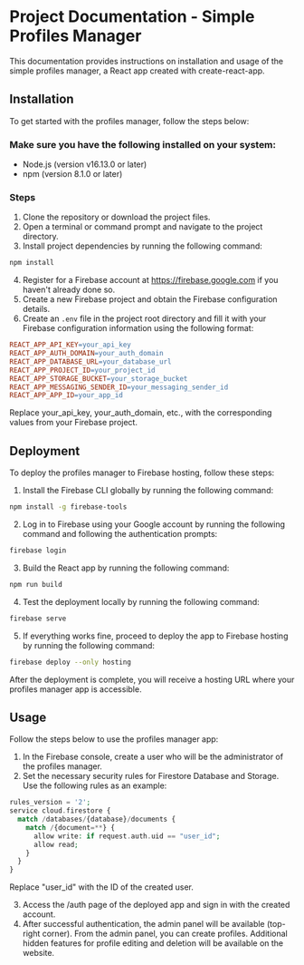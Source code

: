 # Project Documentation - Simple Profiles Manager
This documentation provides instructions on installation and usage of the simple profiles manager, a React app created with create-react-app.

## Installation
To get started with the profiles manager, follow the steps below:

### Make sure you have the following installed on your system:
 - Node.js (version v16.13.0 or later)
 - npm (version 8.1.0 or later)

### Steps
1. Clone the repository or download the project files.
2. Open a terminal or command prompt and navigate to the project directory.
3. Install project dependencies by running the following command:
```bash
npm install
```

4. Register for a Firebase account at https://firebase.google.com if you haven't already done so.
5. Create a new Firebase project and obtain the Firebase configuration details.
6. Create an `.env` file in the project root directory and fill it with your Firebase configuration information using the following format:
```makefile
REACT_APP_API_KEY=your_api_key
REACT_APP_AUTH_DOMAIN=your_auth_domain
REACT_APP_DATABASE_URL=your_database_url
REACT_APP_PROJECT_ID=your_project_id
REACT_APP_STORAGE_BUCKET=your_storage_bucket
REACT_APP_MESSAGING_SENDER_ID=your_messaging_sender_id
REACT_APP_APP_ID=your_app_id
```
Replace your_api_key, your_auth_domain, etc., with the corresponding values from your Firebase project.

## Deployment
To deploy the profiles manager to Firebase hosting, follow these steps:

1. Install the Firebase CLI globally by running the following command:
```bash
npm install -g firebase-tools
```
2. Log in to Firebase using your Google account by running the following command and following the authentication prompts:
```bash
firebase login
```
3. Build the React app by running the following command:
```bash
npm run build
```
4. Test the deployment locally by running the following command:
```bash
firebase serve
```
5. If everything works fine, proceed to deploy the app to Firebase hosting by running the following command:
```bash
firebase deploy --only hosting
```
After the deployment is complete, you will receive a hosting URL where your profiles manager app is accessible.

## Usage
Follow the steps below to use the profiles manager app:
1. In the Firebase console, create a user who will be the administrator of the profiles manager.
2. Set the necessary security rules for Firestore Database and Storage. Use the following rules as an example:
```php
rules_version = '2';
service cloud.firestore {
  match /databases/{database}/documents {
    match /{document=**} {
      allow write: if request.auth.uid == "user_id";
      allow read;
    }
  }
}
```
Replace "user_id" with the ID of the created user.

3. Access the /auth page of the deployed app and sign in with the created account.
4. After successful authentication, the admin panel will be available (top-right corner). From the admin panel, you can create profiles. Additional hidden features for profile editing and deletion will be available on the website.
